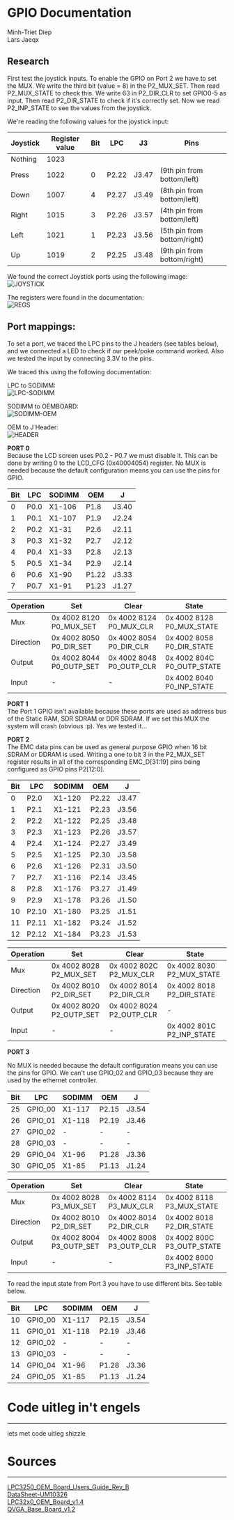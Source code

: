 GPIO Documentation
===============================================================================
Minh-Triet Diep  
Lars Jaeqx  

## Research
First test the joystick inputs. To enable the GPIO on Port 2 we have to set the MUX. We write the third bit (value = 8) in the P2_MUX_SET. Then read P2_MUX_STATE to check this.
We write 63 in P2_DIR_CLR to set GPIO0-5 as input. Then read P2_DIR_STATE to check if it's correctly set. Now we read P2_INP_STATE to see the values from the joystick.
  
We're reading the following values for the joystick input:
  
Joystick	|Register value	|Bit	|LPC	|J3		|Pins
------------|---------------|-------|-------|-------|-------------------------
Nothing		|1023			|		|		|		|
Press		|1022			|0		|P2.22	|J3.47	|(9th pin from bottom/left)
Down		|1007			|4		|P2.27	|J3.49	|(8th pin from bottom/left)
Right		|1015			|3		|P2.26	|J3.57	|(4th pin from bottom/left)
Left		|1021			|1		|P2.23	|J3.56	|(5th pin from bottom/right)
Up			|1019			|2		|P2.25	|J3.48	|(9th pin from bottom/right)
  
We found the correct Joystick ports using the following image:  
![JOYSTICK](img/joystick.PNG)  

The registers were found in the documentation:  
![REGS](img/gpio-regs.PNG)  
  
## Port mappings:
To set a port, we traced the LPC pins to the J headers (see tables below), and we connected a LED to check if our peek/poke command worked. Also we tested the input by connecting 3.3V to the pins.

We traced this using the following documentation:  
  
LPC to SODIMM:  
![LPC-SODIMM](img/lpc-sodimm.PNG)  
  
SODIMM to OEMBOARD:  
![SODIMM-OEM](img/sodimm-oemboard.PNG)  
  
OEM to J Header:  
![HEADER](img/header.PNG)  
  
__PORT 0__  
Because the LCD screen uses P0.2 - P0.7 we must disable it. This can be done by writing 0 to the LCD_CFG (0x40004054) register. No MUX is needed because the default configuration means you can use the pins for GPIO.
  
Bit		|LPC	|SODIMM	|OEM	|J
--------|-------|-------|-------|-------
0		|P0.0	|X1-106	|P1.8	|J3.40
1		|P0.1	|X1-107	|P1.9	|J2.24
2		|P0.2	|X1-31	|P2.6	|J2.11
3		|P0.3	|X1-32	|P2.7	|J2.12
4		|P0.4	|X1-33	|P2.8	|J2.13
5		|P0.5	|X1-34	|P2.9	|J2.14
6		|P0.6	|X1-90	|P1.22	|J3.33
7		|P0.7	|X1-91	|P1.23	|J1.27
  
Operation	|Set						|Clear						|State						
------------|---------------------------|---------------------------|----------------------------
Mux			|0x 4002 8120	P0_MUX_SET	|0x 4002 8124	P0_MUX_CLR	|0x 4002 8128	P0_MUX_STATE
Direction	|0x 4002 8050	P0_DIR_SET	|0x 4002 8054	P0_DIR_CLR	|0x 4002 8058	P0_DIR_STATE
Output		|0x 4002 8044	P0_OUTP_SET	|0x 4002 8048	P0_OUTP_CLR	|0x 4002 804C	P0_OUTP_STATE
Input		|-							|-							|0x 4002 8040	P0_INP_STATE
  
__PORT 1__  
The Port 1 GPIO isn't available because these ports are used as address bus of the Static RAM, SDR SDRAM or DDR SDRAM. If we set this MUX the system will crash (obvious :p). Yes we tested it...  
  
__PORT 2__  
The EMC data pins can be used as general purpose GPIO when 16 bit SDRAM or DDRAM is used. Writing a one to bit 3 in the P2_MUX_SET register results in all of the corresponding EMC_D[31:19] pins being configured as GPIO pins P2[12:0].
  
Bit		|LPC	|SODIMM	|OEM	|J
--------|-------|-------|-------|-------
0		|P2.0	|X1-120 |P2.22	|J3.47
1		|P2.1	|X1-121 |P2.23	|J3.56
2		|P2.2	|X1-122 |P2.25	|J3.48
3		|P2.3	|X1-123 |P2.26	|J3.57
4		|P2.4	|X1-124 |P2.27	|J3.49
5		|P2.5	|X1-125 |P2.30	|J3.58
6		|P2.6	|X1-126 |P2.31	|J3.50
7		|P2.7	|X1-116 |P2.14	|J3.45
8		|P2.8	|X1-176 |P3.27	|J1.49
9		|P2.9	|X1-178 |P3.26	|J1.50
10		|P2.10	|X1-180 |P3.25	|J1.51
11		|P2.11	|X1-182 |P3.24	|J1.52
12		|P2.12	|X1-184 |P3.23	|J1.53
  
Operation	|Set						|Clear						|State						
------------|---------------------------|---------------------------|----------------------------
Mux			|0x 4002 8028	P2_MUX_SET	|0x 4002 802C	P2_MUX_CLR	|0x 4002 8030	P2_MUX_STATE
Direction	|0x 4002 8010	P2_DIR_SET	|0x 4002 8014	P2_DIR_CLR	|0x 4002 8018	P2_DIR_STATE
Output		|0x 4002 8020	P2_OUTP_SET	|0x 4002 8024	P2_OUTP_CLR	|-
Input		|-							|-							|0x 4002 801C	P2_INP_STATE
  
__PORT 3__  
  
 No MUX is needed because the default configuration means you can use the pins for GPIO. We can't use GPIO_02 and GPIO_03 because they are used by the ethernet controller.
  
Bit		|LPC	|SODIMM	|OEM	|J
--------|-------|-------|-------|-------
25		|GPIO_00|X1-117	|P2.15	|J3.54
26		|GPIO_01|X1-118	|P2.19	|J3.46
27		|GPIO_02|-		|-		|-
28		|GPIO_03|-		|-		|-
29		|GPIO_04|X1-96	|P1.28	|J3.36
30		|GPIO_05|X1-85	|P1.13	|J1.24
  
Operation	|Set						|Clear						|State						
------------|---------------------------|---------------------------|----------------------------
Mux			|0x 4002 8028	P3_MUX_SET	|0x 4002 8114	P3_MUX_CLR	|0x 4002 8118	P3_MUX_STATE
Direction	|0x 4002 8010	P2_DIR_SET	|0x 4002 8014	P2_DIR_CLR	|0x 4002 8018	P2_DIR_STATE
Output		|0x 4002 8004	P3_OUTP_SET	|0x 4002 8008	P3_OUTP_CLR	|0x 4002 800C	P3_OUTP_STATE
Input		|-							|-							|0x 4002 8000	P3_INP_STATE
  
To read the input state from Port 3 you have to use different bits. See table below.
  
Bit		|LPC	|SODIMM	|OEM	|J
--------|-------|-------|-------|-------
10		|GPIO_00|X1-117	|P2.15	|J3.54
11		|GPIO_01|X1-118	|P2.19	|J3.46
12		|GPIO_02|-		|-		|-
13		|GPIO_03|-		|-		|-
14		|GPIO_04|X1-96	|P1.28	|J3.36
24		|GPIO_05|X1-85	|P1.13	|J1.24
  
# Code uitleg in't engels
-------------------------------------------------------------------------------
iets met code uitleg shizzle
  
# Sources
-------------------------------------------------------------------------------
[LPC3250_OEM_Board_Users_Guide_Rev_B](..//LPC3250/LPC3250_OEM_Board_Users_Guide_Rev_B.pdf)  
[DataSheet-UM10326](../LPC3250/DataSheet-UM10326.pdf)  
[LPC32x0_OEM_Board_v1.4](../LPC3250/LPC32x0_OEM_Board_v1.4.pdf)  
[QVGA_Base_Board_v1.2](../LPC3250/QVGA_Base_Board_v1.2.pdf)  
